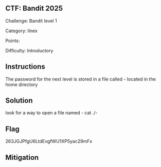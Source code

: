 ## CTF: Bandit 2025
Challenge: Bandit level 1

Category:  linex

Points:

Difficulty: Introductory

## Instructions
The password for the next level is stored in a file called - located in the home directory


## Solution
look for a way to open a file named -
cat ./- 


## Flag
263JGJPfgU6LtdEvgfWU1XP5yac29mFx


## Mitigation


